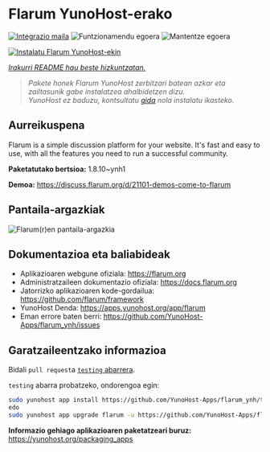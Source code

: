 <!--
Ohart ongi: README hau automatikoki sortu da <https://github.com/YunoHost/apps/tree/master/tools/readme_generator>ri esker
EZ editatu eskuz.
-->

# Flarum YunoHost-erako

[![Integrazio maila](https://apps.yunohost.org/badge/integration/flarum)](https://ci-apps.yunohost.org/ci/apps/flarum/)
![Funtzionamendu egoera](https://apps.yunohost.org/badge/state/flarum)
![Mantentze egoera](https://apps.yunohost.org/badge/maintained/flarum)

[![Instalatu Flarum YunoHost-ekin](https://install-app.yunohost.org/install-with-yunohost.svg)](https://install-app.yunohost.org/?app=flarum)

*[Irakurri README hau beste hizkuntzatan.](./ALL_README.md)*

> *Pakete honek Flarum YunoHost zerbitzari batean azkar eta zailtasunik gabe instalatzea ahalbidetzen dizu.*  
> *YunoHost ez baduzu, kontsultatu [gida](https://yunohost.org/install) nola instalatu ikasteko.*

## Aurreikuspena

Flarum is a simple discussion platform for your website. It's fast and easy to use, with all the features you need to run a successful community.

**Paketatutako bertsioa:** 1.8.10~ynh1

**Demoa:** <https://discuss.flarum.org/d/21101-demos-come-to-flarum>

## Pantaila-argazkiak

![Flarum(r)en pantaila-argazkia](./doc/screenshots/beta16.jpg)

## Dokumentazioa eta baliabideak

- Aplikazioaren webgune ofiziala: <https://flarum.org>
- Administratzaileen dokumentazio ofiziala: <https://docs.flarum.org>
- Jatorrizko aplikazioaren kode-gordailua: <https://github.com/flarum/framework>
- YunoHost Denda: <https://apps.yunohost.org/app/flarum>
- Eman errore baten berri: <https://github.com/YunoHost-Apps/flarum_ynh/issues>

## Garatzaileentzako informazioa

Bidali `pull request`a [`testing` abarrera](https://github.com/YunoHost-Apps/flarum_ynh/tree/testing).

`testing` abarra probatzeko, ondorengoa egin:

```bash
sudo yunohost app install https://github.com/YunoHost-Apps/flarum_ynh/tree/testing --debug
edo
sudo yunohost app upgrade flarum -u https://github.com/YunoHost-Apps/flarum_ynh/tree/testing --debug
```

**Informazio gehiago aplikazioaren paketatzeari buruz:** <https://yunohost.org/packaging_apps>
